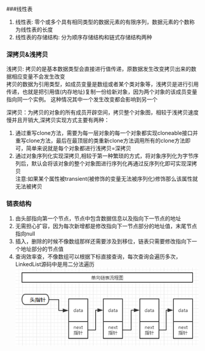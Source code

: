 ###线性表
1. 线性表: 零个或多个具有相同类型的数据元素的有限序列，数据元素的个数称为线性表的长度
2. 线性表的存储结构: 分为顺序存储结构和链式存储结构两种

### 深拷贝&浅拷贝
浅拷贝: 拷贝的是基本数据类型会直接进行值传递，原数据发生改变拷贝出来的数据相应变量不会发生改变<br/>
拷贝的数据为引用类型，如成员变量是数组或者某个类对象等，浅拷贝是进行引用传递，也就是把引用值(内存地址)复制一份给新对象，因为两个对象的该成员变量指向同一个实例。
这种情况其中一个发生改变都会影响到另一个<br/>

深拷贝：为拷贝的对象的所有成员开辟空间，拷贝整个对象图，相较于浅拷贝速度慢并且开销大,深拷贝实现方式主要有两种：<br/>
1. 通过重写clone方法，需要为每一层对象的每一个对象都实现cloneable接口并重写clone方法，最后在最顶层的类重新clone方法调用所有的clone方法即可，简单来说就是每个对象都进行浅拷贝=深拷贝
2. 通过对象序列化实现深拷贝,相较于第一种繁琐的方式，将对象序列化为字节序列后，默认会将该对象的整个对象图进行序列化再通过反序列化即可实现深拷贝<br/>
注意:如果某个属性被transient(被修饰的变量无法被序列化)修饰那么该属性就无法被拷贝


### 链表结构
1. 由头部指向第一个节点，节点中包含数据信息以及指向下一节点的地址
2. 无需担心扩容，因为每次新增都是修改指向下一节点部分的地址值，末尾节点指向null
3. 插入，删除的时候不像数组那样还需要涉及到移位，链表只需要修改指向下一个地址部分的节点值
4. 查询效率查，不像数组可以根据下标直接查询，每次查询会遍历多次，LinkedList源码中是用二分法遍历
![](../java/src/link_table.png)
